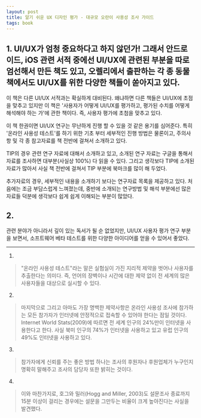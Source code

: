 ```yaml
---
layout: post
title: 알기 쉬운 UX 디자인 평가 - 대규모 오란이 사용성 조사 가이드
tags: book
---
```


## 1. UI/UX가 엄청 중요하다고 하지 않던가! 그래서 안드로이드, iOS 관련 서적 중에선 UI/UX에 관련된 부분을 따로 엄선해서 만든 책도 있고, 오렐리에서 출판하는 각 종 동물 책에서도 UI/UX를 위한 다양한 책들이 쏟아지고 있다.

이 책은 다른 UI/UX 서적과는 확실하게 대비된다. 왜냐하면 다른 책들은 UI/UX에 초점을 맞추고 있지만 이 책은 '사용자가 어떻게 UI/UX를 평가하고, 평가된 수치를 어떻게 해석해야 하는 가'에 관한 책이다. 즉, 사용자 평가에 초첨을 맞추고 있다.

이 책 한권이면 UI/UX 연구는 무난하게 진행 할 수 있을 것 같은 용기를 심어준다. 특히 '온라인 사용성 테스트'를 하기 위한 기초 부터 세부적인 진행 방법은 물론이고, 주의사항 및 각 종 참고자료를 책 전반에 걸쳐서 소개하고 있다.

TIP의 경우 관련 연구 자료에 대해서 소개하고 있고, 소개된 연구 자료는 구글을 통해서 자료를 조사하면 대부분(사실상 100%) 다 읽을 수 있다. 그리고 생각보다 TIP에 소개된 자료가 많아서 사실 책 전반에 걸쳐서 TIP 부분에 북마크를 많이 해 두었다.

추가자료의 경우, 세부적인 내용을 소개하기 보다는 연구자료 목록을 제공하고 있다. 처음에는 조금 부담스럽게 느껴졌는데, 중반에 소개되는 연구방법 및 해석 부분에선 많은 자료들 덕분에 생각보다 쉽게 쉽게 이해되는 부분이 많았다.

## 2. 
관련 분야가 아니라서 깊이 있는 독서가 될 순 없었지만, UI/UX 사용자 평가 연구 부분을 보면서, 소프트웨어 베타 테스트를 위한 다양한 아이디어를 얻을 수 있어서 좋았다.

- - -

1. 
> "온라인 사용성 테스트"라는 말은 실험실이 가진 지리적 제약을 벗어나 사용자를 추출한다는 의미다. 즉, 언어의 장벽이나 시간에 대한 제약 없이 전 세계의 많은 사용자들을 대상으로 실시할 수 있다.

2. 
> 마지막으로 그리고 아마도 가장 명백한 제약사항은 온라인 사용성 조사에 참가하는 모든 참가자가 인터넷에 안정적으로 접속할 수 있어야 한다는 점일 것이다. Internet World Stats(2009)에 따르면 전 세계 인구의 24%만이 인터넷을 사용한다고 한다. 사실 북미 인구의 74%가 인터넷을 사용하고 있고 유럽 인구의 49%도 인터넷을 사용하고 있다.

3. 
> 참가자에게 신뢰를 주는 좋은 방법 하나는 조사의 후원자나 후원업체가 누구인지 명확히 말해주고 조사의 담당자 또한 밝히는 것이다.

4. 
> 이와 마찬가지로, 호그와 밀러(Hogg and Miller, 2003)도 설문조사 종료까지 15분 이상이 걸리는 경우에는 설문을 그만두는 비율이 크게 높아진다는 사실을 발견했다.